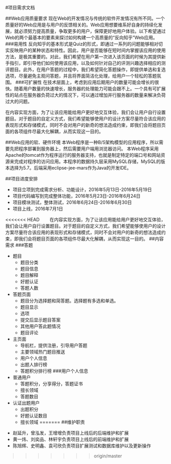 ﻿#项目需求文档



##Web应用质量要求
现在Web的开发情况与传统的软件开发情况有所不同。一个质量好的Web应用是与用户的反馈相关的。Web应用想要维系好自身的持续化发展，就必须努力提高质量，争取更多的用户，保障更好地用户体验。以下希望通过Web的两个最基本的要素来探讨如何构建一个高质量的“反向知乎”Web应用。
###易用性
反向知乎的基本形式是Quiz的形式，即通过一系列的问题能够相对切实反映用户的某种状态和特性。因此，用户是否能够在短时间内掌握该应用的使用方法，是极其重要的。对此，我们希望在用户第一次进入该页面的时候为其提供新手指引，即引导他们如何使用该应用，以及如何针对自己的评测兴趣选择相应的测评题目。此外，在用户答题的过程中，我们希望简化答题操作，即提供单选和复选选项，尽量避免主观问答题，并且将界面简洁化处理，给用户一个轻松的答题氛围。
###可扩展性
在技术层面上，考虑到应用后期用户的数量可能会增长的很快。随着用户数量的快速增长，服务器的处理能力可能会跟不上。一个具有可扩展性的站点在服务器负荷过大的情况下，可以通过增加并行服务器的数量来解决负荷过大的问题。

在内容实现方面，为了让该应用能给用户更好地交互体验，我们会让用户自行设置题目。对于题目的自定义方式，我们希望能够使用户的设计方案尽量符合该应用的表现形式和存储模式，同时不会对用户的新奇的想法造成约束，即我们会将题目页面的各项组件尽最大化解耦，从而实现这一目的。

##Web应用的软、硬件环境
本Web程序是一种B/S架构模型的应用程序，所以需要先把程序部署到服务器上，然后需要用户端用浏览器访问。
本Web程序采用Apache的tomcat作为程序运行的服务器支持，也就是制定特定的端口号和网站资源来完成对程序的访问应用。本程序的数据持久层采用MySQL存储，MySQL的版本选择为5.7。后端采用eclipse-jee-mars作为Java的开发IDE。

##项目进度安排
- 项目立项到完成需求分析、功能设计，2016年5月13日-2016年5月19日
- 项目代码编写到完成整体功能，2016年5月23日-2016年6月24日
- 项目模块测试，整体测试，2016年6月24日-2016年6月30日
- 项目上线，2016年7月1日

<<<<<<< HEAD
&ensp;&ensp;&ensp;&ensp;在内容实现方面，为了让该应用能给用户更好地交互体验，我们会让用户自行设置题目。对于题目的自定义方式，我们希望能够使用户的设计方案尽量符合该应用的表现形式和存储模式，同时不会对用户的新奇的想法造成约束，即我们会将题目页面的各项组件尽最大化解耦，从而实现这一目的。
##内容需求
###答题
* 题目
	* 题目分类
	* 题目信息
	* 题目解释
	* 好题认证
	* 答题人数
* 答题页面
	* 题目分为选择题和简答题。选择题有多选和单选。
	* 题目显示
	* 选项
	* 提交后显示题目答案
	* 其他用户答此题情况
	* 题目评论
* 主页面
	* 导航栏，提供注册，引导用户答题
	* 主要领域热门题目推送
	* 用户个人信息
	* 出题人排行榜 
	* 答题积分排行榜
###用户个人信息
* 普通用户
	* 答题积分，分享得分，答题证书
	* 擅长领域
	* 答题数目
* 认证出题用户
	* 出题积分
	* 好题认证数目
	* 擅长领域
=======
##维护职责
- 赵延升，曾泓发，王增增负责项目上线后的后端维护和扩展
- 黄一炜、刘奕品、林轩宇负责项目上线后的前端维护和扩展
- 陈旭辉、史明鑫、袁可欣负责项目扩展测试和数据库维护以及更新操作
>>>>>>> origin/master
